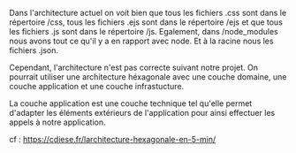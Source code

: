 Dans l'architecture actuel on voit bien que tous les fichiers .css sont dans le répertoire /css, tous les fichiers .ejs sont dans le répertoire /ejs et que tous les fichiers .js sont dans le répertoire /js.
Egalement, dans /node_modules nous avons tout ce qu'il y a en rapport avec node.
Et à la racine nous les fichiers .json.

Cependant, l'architecture n'est pas correcte suivant notre projet.
On pourrait utiliser une architecture héxagonale avec une couche domaine, une couche application et une couche infrastucture.

La couche application est une couche technique tel qu'elle permet d'adapter les éléments extérieurs de l'application pour ainsi effectuer les appels à notre application.

cf : https://cdiese.fr/larchitecture-hexagonale-en-5-min/